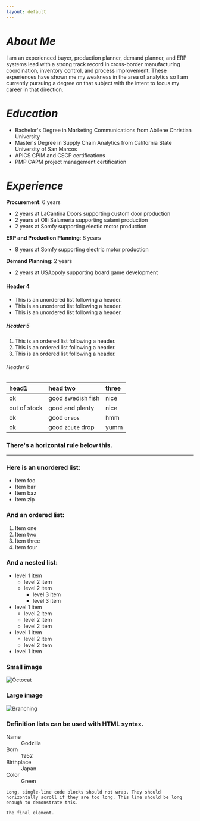 ```yaml
---
layout: default
---
```



# *About Me*

I am an experienced buyer, production planner, demand planner, and ERP systems lead with a strong track record in cross-border manufacturing coordination, inventory control, and process improvement. These experiences have shown me my weakness in the area of analytics so I am currently pursuing a degree on that subject with the intent to focus my career in that direction.

# *Education*
- Bachelor's Degree in Marketing Communications from Abilene Christian University
- Master's Degree in Supply Chain Analytics from California State University of San Marcos
- APICS CPIM and CSCP certifications
- PMP CAPM project management certification

# *Experience*

**Procurement**: 6 years
  - 2 years at LaCantina Doors supporting custom door production
  - 2 years at Olli Salumeria supporting salami production
  - 2 years at Somfy supporting electic motor production

**ERP and Production Planning**: 8 years
  - 8 years at Somfy supporting electric motor production

**Demand Planning**: 2 years
  - 2 years at USAopoly supporting board game development


#### Header 4

*   This is an unordered list following a header.
*   This is an unordered list following a header.
*   This is an unordered list following a header.

##### Header 5

1.  This is an ordered list following a header.
2.  This is an ordered list following a header.
3.  This is an ordered list following a header.

###### Header 6

| head1        | head two          | three |
|:-------------|:------------------|:------|
| ok           | good swedish fish | nice  |
| out of stock | good and plenty   | nice  |
| ok           | good `oreos`      | hmm   |
| ok           | good `zoute` drop | yumm  |

### There's a horizontal rule below this.

* * *

### Here is an unordered list:

*   Item foo
*   Item bar
*   Item baz
*   Item zip

### And an ordered list:

1.  Item one
1.  Item two
1.  Item three
1.  Item four

### And a nested list:

- level 1 item
  - level 2 item
  - level 2 item
    - level 3 item
    - level 3 item
- level 1 item
  - level 2 item
  - level 2 item
  - level 2 item
- level 1 item
  - level 2 item
  - level 2 item
- level 1 item

### Small image

![Octocat](https://github.githubassets.com/images/icons/emoji/octocat.png)

### Large image

![Branching](https://guides.github.com/activities/hello-world/branching.png)


### Definition lists can be used with HTML syntax.

<dl>
<dt>Name</dt>
<dd>Godzilla</dd>
<dt>Born</dt>
<dd>1952</dd>
<dt>Birthplace</dt>
<dd>Japan</dd>
<dt>Color</dt>
<dd>Green</dd>
</dl>

```
Long, single-line code blocks should not wrap. They should horizontally scroll if they are too long. This line should be long enough to demonstrate this.
```

```
The final element.
```
